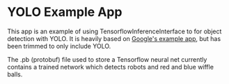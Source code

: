 # YOLO Example App
This app is an example of using TensorflowInferenceInterface to for object detection with YOLO. It is heavily based on <a href="https://github.com/tensorflow/tensorflow/tree/master/tensorflow/examples/android">Google's example app</a>, but has been trimmed to only include YOLO.

The .pb (protobuf) file used to store a Tensorflow neural net currently contains a trained network which detects robots and red and blue wiffle balls.
